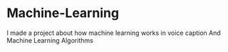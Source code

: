 # Machine-Learning
I made a project about how machine learning works in voice caption
And Machine Learning Algorithms

